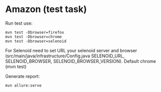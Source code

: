# Amazon (test task)

Run test use:
```
mvn test -Dbrowser=firefox 
mvn test -Dbrowser=chrome
mvn test -Dbrowser=selenoid 
```
For Selenoid need to set URL your selenoid server and browser (src/main/java/infrastructure/Config.java SELENOID_URL, SELENOID_BROWSER, SELENOID_BROWSER_VERSION).
Default chrome (mvn test)


Generate report:
```
mvn allure:serve
```
